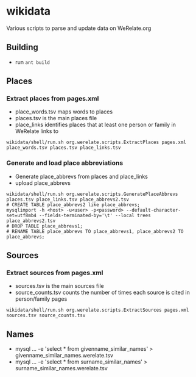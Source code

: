 wikidata
========

Various scripts to parse and update data on WeRelate.org

## Building

* run `ant build`

## Places

### Extract places from pages.xml
* place_words.tsv maps words to places
* places.tsv is the main places file
* place_links identifies places that at least one person or family in WeRelate links to

```
wikidata/shell/run.sh org.werelate.scripts.ExtractPlaces pages.xml place_words.tsv places.tsv place_links.tsv
```

### Generate and load place abbreviations
* Generate place_abbrevs from places and place_links
* upload place_abbrevs

```
wikidata/shell/run.sh org.werelate.scripts.GeneratePlaceAbbrevs places.tsv place_links.tsv place_abbrevs2.tsv
# CREATE TABLE place_abbrevs2 like place_abbrevs;
mysqlimport -h <host> -u<user> -p<password> --default-character-set=utf8mb4 --fields-terminated-by='\t' --local trees place_abbrevs2.tsv
# DROP TABLE place_abbrevs1;
# RENAME TABLE place_abbrevs TO place_abbrevs1, place_abbrevs2 TO place_abbrevs;
```

## Sources

### Extract sources from pages.xml
* sources.tsv is the main sources file
* source_counts.tsv counts the number of times each source is cited in person/family pages

```
wikidata/shell/run.sh org.werelate.scripts.ExtractSources pages.xml sources.tsv source_counts.tsv
```

## Names

* mysql ... -e 'select * from givenname_similar_names' > givenname_similar_names.werelate.tsv
* mysql ... -e 'select * from surname_similar_names' > surname_similar_names.werelate.tsv